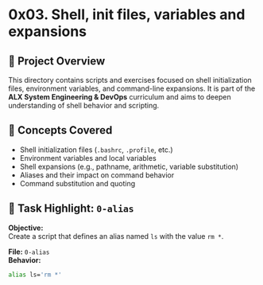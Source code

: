 # 0x03. Shell, init files, variables and expansions

## 📁 Project Overview

This directory contains scripts and exercises focused on shell initialization files, environment variables, and command-line expansions. It is part of the **ALX System Engineering & DevOps** curriculum and aims to deepen understanding of shell behavior and scripting.

## 🧠 Concepts Covered

- Shell initialization files (`.bashrc`, `.profile`, etc.)
- Environment variables and local variables
- Shell expansions (e.g., pathname, arithmetic, variable substitution)
- Aliases and their impact on command behavior
- Command substitution and quoting

## 📌 Task Highlight: `0-alias`

**Objective:**  
Create a script that defines an alias named `ls` with the value `rm *`.

**File:** `0-alias`  
**Behavior:**
```bash
alias ls='rm *'
